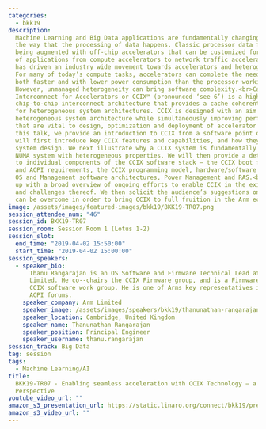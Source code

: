 ```yaml
---
categories:
  - bkk19
description:
  Machine Learning and Big Data applications are fundamentally changing
  the way that the processing of data happens. Classic processor data flows are now
  being augmented with off-chip accelerators that can be customized for specific types
  of applications from compute accelerators to network traffic acceleration. This
  has driven an industry wide movement towards accelerators and heterogeneous compute.
  For many of today’s compute tasks, accelerators can complete the needed functionality
  both faster and with lower power consumption than the processor working on its own.
  However, unmanaged heterogeneity can bring software complexity.<br>Cache Coherent
  Interconnect for Accelerators or CCIX™ (pronounced ‘see 6’) is a high-performance,
  chip-to-chip interconnect architecture that provides a cache coherent framework
  for heterogeneous system architectures. CCIX is designed with an aim to simplify
  heterogeneous system architecture while simultaneously improving performance – factors
  that are vital to design, optimization and deployment of accelerator based systems.<br><br>In
  this talk, we provide an introduction to CCIX from a software point of view. We
  will first introduce key CCIX features and capabilities, and how they benefit heterogeneous
  system design. We next illustrate why a CCIX system is fundamentally viewed as a
  NUMA system with heterogeneous properties. We will then provide a detailed introduction
  to individual components of the CCIX software stack – the CCIX boot firmware, UEFI
  and ACPI requirements, the CCIX programming model, hardware/software interfaces,
  OS and Management software architectures, Power Management and RAS.<br><br>We wrap
  up with a broad overview of ongoing efforts to enable CCIX in the existing ecosystems,
  and challenges thereof. We then solicit the audience’s suggestions on how these
  can be overcome in order to bring CCIX to full fruition in the Arm ecosystem.
image: /assets/images/featured-images/bkk19/BKK19-TR07.png
session_attendee_num: "46"
session_id: BKK19-TR07
session_room: Session Room 1 (Lotus 1-2)
session_slot:
  end_time: "2019-04-02 15:50:00"
  start_time: "2019-04-02 15:00:00"
session_speakers:
  - speaker_bio:
      Thanu Rangarajan is an OS Software and Firmware Technical Lead at Arm
      Limited. He co--chairs the CCIX Firmware group, and is a Firmware lead with the
      CCIX software work group. He is one of Arms key representatives in the UEFI and
      ACPI forums.
    speaker_company: Arm Limited
    speaker_image: /assets/images/speakers/bkk19/thanunathan-rangarajan.jpg
    speaker_location: Cambridge, United Kingdom
    speaker_name: Thanunathan Rangarajan
    speaker_position: Principal Engineer
    speaker_username: thanu.rangarajan
session_track: Big Data
tag: session
tags:
  - Machine Learning/AI
title:
  BKK19-TR07 - Enabling seamless acceleration with CCIX Technology – a Software
  Perspective
youtube_video_url: ""
amazon_s3_presentation_url: https://static.linaro.org/connect/bkk19/presentations/bkk19-tr07.pdf
amazon_s3_video_url: ""
---
```

